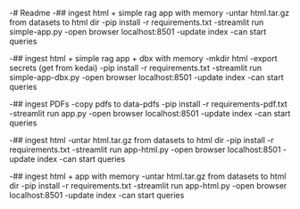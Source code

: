 -# Readme
-## ingest html + simple rag app with memory
-untar html.tar.gz from datasets to html dir
-pip install -r requirements.txt
-streamlit run simple-app.py
-open browser localhost:8501
-update index
-can start queries
 
-## ingest html + simple rag app + dbx  with memory
-mkdir html
-export secrets (get from kedai)
-pip install -r requirements.txt
-streamlit run simple-app-dbx.py
-open browser localhost:8501
-update index
-can start queries
 
-## ingest PDFs
-copy pdfs to data-pdfs
-pip install -r requirements-pdf.txt
-streamlit run app.py
-open browser localhost:8501
-update index
-can start queries
 
-## ingest html
-untar html.tar.gz from datasets to html dir
-pip install -r requirements.txt
-streamlit run app-html.py
-open browser localhost:8501
-update index
-can start queries
 
 
-## ingest html + app with memory
-untar html.tar.gz from datasets to html dir
-pip install -r requirements.txt
-streamlit run app-html.py
-open browser localhost:8501
-update index
-can start queries
 
